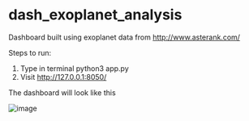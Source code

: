 # dash_exoplanet_analysis

Dashboard built using exoplanet data from http://www.asterank.com/

Steps to run:

1. Type in terminal python3 app.py
2. Visit http://127.0.0.1:8050/

The dashboard will look like this

![image](https://user-images.githubusercontent.com/70384197/174258210-1897ab42-a182-4d4c-afce-bc9f66e0c97b.png)
